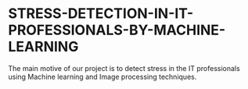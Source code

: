 # STRESS-DETECTION-IN-IT-PROFESSIONALS-BY-MACHINE-LEARNING
The main motive of our project is to detect stress in the IT professionals using  Machine learning and Image  processing techniques. 
